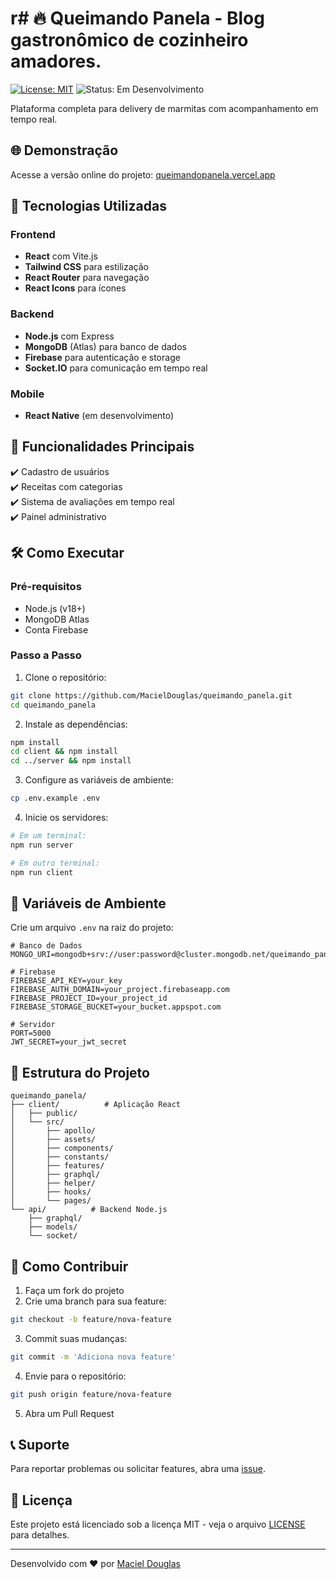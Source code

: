 # r# 🔥 Queimando Panela - Blog gastronômico de cozinheiro amadores.

[![License: MIT](https://img.shields.io/badge/License-MIT-yellow.svg)](https://opensource.org/licenses/MIT)
![Status: Em Desenvolvimento](https://img.shields.io/badge/Status-Em%20Desenvolvimento-orange)

Plataforma completa para delivery de marmitas com acompanhamento em tempo real.

## 🌐 Demonstração

Acesse a versão online do projeto: [queimandopanela.vercel.app](https://queimandopanela.vercel.app)

## 🚀 Tecnologias Utilizadas

### Frontend

- **React** com Vite.js
- **Tailwind CSS** para estilização
- **React Router** para navegação
- **React Icons** para ícones

### Backend

- **Node.js** com Express
- **MongoDB** (Atlas) para banco de dados
- **Firebase** para autenticação e storage
- **Socket.IO** para comunicação em tempo real

### Mobile

- **React Native** (em desenvolvimento)

## 📌 Funcionalidades Principais

✔️ Cadastro de usuários  
✔️ Receitas com categorias  
✔️ Sistema de avaliações em tempo real  
✔️ Painel administrativo

## 🛠️ Como Executar

### Pré-requisitos

- Node.js (v18+)
- MongoDB Atlas
- Conta Firebase

### Passo a Passo

1. Clone o repositório:

```bash
git clone https://github.com/MacielDouglas/queimando_panela.git
cd queimando_panela
```

2. Instale as dependências:

```bash
npm install
cd client && npm install
cd ../server && npm install
```

3. Configure as variáveis de ambiente:

```bash
cp .env.example .env
```

4. Inicie os servidores:

```bash
# Em um terminal:
npm run server

# Em outro terminal:
npm run client
```

## 🔐 Variáveis de Ambiente

Crie um arquivo `.env` na raiz do projeto:

```env
# Banco de Dados
MONGO_URI=mongodb+srv://user:password@cluster.mongodb.net/queimando_panela

# Firebase
FIREBASE_API_KEY=your_key
FIREBASE_AUTH_DOMAIN=your_project.firebaseapp.com
FIREBASE_PROJECT_ID=your_project_id
FIREBASE_STORAGE_BUCKET=your_bucket.appspot.com

# Servidor
PORT=5000
JWT_SECRET=your_jwt_secret
```

## 📂 Estrutura do Projeto

```
queimando_panela/
├── client/          # Aplicação React
│   ├── public/
│   └── src/
│       ├── apollo/
│       ├── assets/
│       ├── components/
│       ├── constants/
│       ├── features/
│       ├── graphql/
│       ├── helper/
│       ├── hooks/
│       └── pages/
└── api/          # Backend Node.js
    ├── graphql/
    ├── models/
    └── socket/
```

## 🤝 Como Contribuir

1. Faça um fork do projeto
2. Crie uma branch para sua feature:

```bash
git checkout -b feature/nova-feature
```

3. Commit suas mudanças:

```bash
git commit -m 'Adiciona nova feature'
```

4. Envie para o repositório:

```bash
git push origin feature/nova-feature
```

5. Abra um Pull Request

## 📞 Suporte

Para reportar problemas ou solicitar features, abra uma [issue](https://github.com/MacielDouglas/queimando_panela/issues).

## 📄 Licença

Este projeto está licenciado sob a licença MIT - veja o arquivo [LICENSE](LICENSE.md) para detalhes.

---

Desenvolvido com ❤️ por [Maciel Douglas](https://github.com/MacielDouglas)
